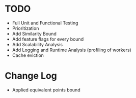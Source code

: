 # TODO
 - Full Unit and Functional Testing
 - Prioritization
 - Add Similarity Bound
 - Add feature flags for every bound
 - Add Scalability Analysis
 - Add Logging and Runtime Analysis (profiling of workers)
 - Cache eviction

# Change Log
 - Applied equivalent points bound 